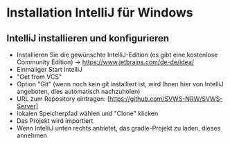 # Installation IntelliJ für Windows


## IntelliJ installieren und konfigurieren

+ Installieren Sie die gewünschte IntelliJ-Edition (es gibt eine kostenlose Community Edition) -> https://www.jetbrains.com/de-de/idea/
+ Einmaliger Start IntelliJ
+ "Get from VCS"
+ Option "Git" (wenn noch kein git installiert ist, wird Ihnen hier von IntelliJ angeboten, dies automatisch nachzuholen)
+ URL zum Repository eintragen: [https://github.com/SVWS-NRW/SVWS-Server]
+ lokalen Speicherpfad wählen und "Clone" klicken
+ Das Projekt wird importiert
+ Wenn IntelliJ unten rechts anbietet, das gradle-Projekt zu laden, dieses annehmen

